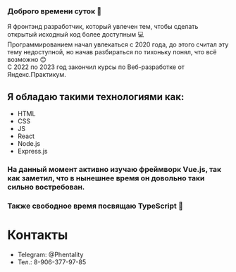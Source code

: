 ### Доброго времени суток 👋

Я фронтэнд разработчик, который увлечен тем, чтобы сделать открытый исходный код более доступным 💻     
Программированием начал увлекаться с 2020 года, до этого считал эту тему недоступной, но начав разбираться по тихоньку понял, что всё возможно 😊     
С 2022 по 2023 год закончил курсы по Веб-разработке от Яндекс.Практикум.
## Я обладаю такими технологиями как:
- HTML
- CSS
- JS
- React
- Node.js
- Express.js
### На данный момент активно изучаю фреймворк Vue.js, так как заметил, что в нынешнее время он довольно таки сильно востребован.
### Также свободное время посвящаю TypeScript 📜

# Контакты
- Telegram: @Phentality
- Тел.: 8-906-377-97-85

<!--
**Phentality/Phentality** is a ✨ _special_ ✨ repository because its `README.md` (this file) appears on your GitHub profile.

Here are some ideas to get you started:

- 🔭 I’m currently working on ...
- 🌱 I’m currently learning ...
- 👯 I’m looking to collaborate on ...
- 🤔 I’m looking for help with ...
- 💬 Ask me about ...
- 📫 How to reach me: ...
- 😄 Pronouns: ...
- ⚡ Fun fact: ...
-->
